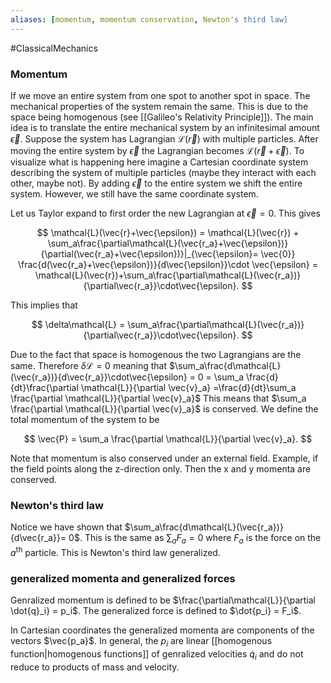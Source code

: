 ```yaml
---
aliases: [momentum, momentum conservation, Newton's third law]
---
```

#ClassicalMechanics 


### Momentum
If we move an entire system from one spot to another spot in space. The mechanical properties of the system remain the same. This is due to the space being homogenous (see [[Galileo's Relativity Principle]]). The main idea is to translate the entire mechanical system by an infinitesimal amount $\vec{\epsilon}$.  Suppose the system has Lagrangian $\mathcal{L}(\vec{r})$ with multiple particles. After moving the entire system by $\vec{\epsilon}$ the Lagrangian becomes $\mathcal{L}(\vec{r}+\vec{\epsilon})$. To visualize what is happening here imagine a Cartesian coordinate system describing the system of multiple particles (maybe they interact with each other, maybe not). By adding $\vec{\epsilon}$ to the entire system we shift the entire system. However, we still have the same coordinate system. 

Let us Taylor expand to first order the new Lagrangian at $\vec{\epsilon}=0$. This gives

$$
\mathcal{L}(\vec{r}+\vec{\epsilon}) = \mathcal{L}(\vec{r}) + \sum_a\frac{\partial\mathcal{L}(\vec{r_a}+\vec{\epsilon})}{\partial(\vec{r_a}+\vec{\epsilon})}|_{\vec{\epsilon}= \vec{0}} \frac{d(\vec{r_a}+\vec{\epsilon})}{d\vec{\epsilon}}\cdot \vec{\epsilon} = \mathcal{L}(\vec{r})+\sum_a\frac{\partial\mathcal{L}(\vec{r_a})}{\partial\vec{r_a}}\cdot\vec{\epsilon}.
$$

This implies that

$$
\delta\mathcal{L} = \sum_a\frac{\partial\mathcal{L}(\vec{r_a})}{\partial\vec{r_a}}\cdot\vec{\epsilon}.
$$

Due to the fact that space is homogenous the two Lagrangians are the same. Therefore $\delta\mathcal{L} = 0$ meaning that $\sum_a\frac{d\mathcal{L}(\vec{r_a})}{d\vec{r_a}}\cdot\vec{\epsilon} = 0 = \sum_a \frac{d}{dt}\frac{\partial \mathcal{L}}{\partial \vec{v}_a} =\frac{d}{dt}\sum_a \frac{\partial \mathcal{L}}{\partial \vec{v}_a}$ This means that $\sum_a \frac{\partial \mathcal{L}}{\partial \vec{v}_a}$ is conserved. We define the total momentum of the system to be 

$$
\vec{P} = \sum_a \frac{\partial \mathcal{L}}{\partial \vec{v}_a}.
$$

Note that momentum is also conserved under an external field. Example, if the field points along the z-direction only. Then the x and y momenta are conserved.

### Newton's third law

Notice we have shown that $\sum_a\frac{d\mathcal{L}(\vec{r_a})}{d\vec{r_a}}= 0$. This is the same as $\sum_a F_a = 0$ where $F_a$ is the force on the $a^{\text{th}}$ particle. This is Newton's third law generalized.

### generalized momenta and generalized forces
Genralized momentum is defined to be $\frac{\partial\mathcal{L}}{\partial \dot{q}_i} = p_i$. The generalized force is defined to $\dot{p_i} = F_i$.

In Cartesian coordinates the generalized momenta are components of the vectors $\vec{p_a}$. In general, the $p_i$ are linear [[homogenous function|homogenous functions]]  of genralized velocities $\dot{q}_i$ and do not reduce to products of mass and velocity.